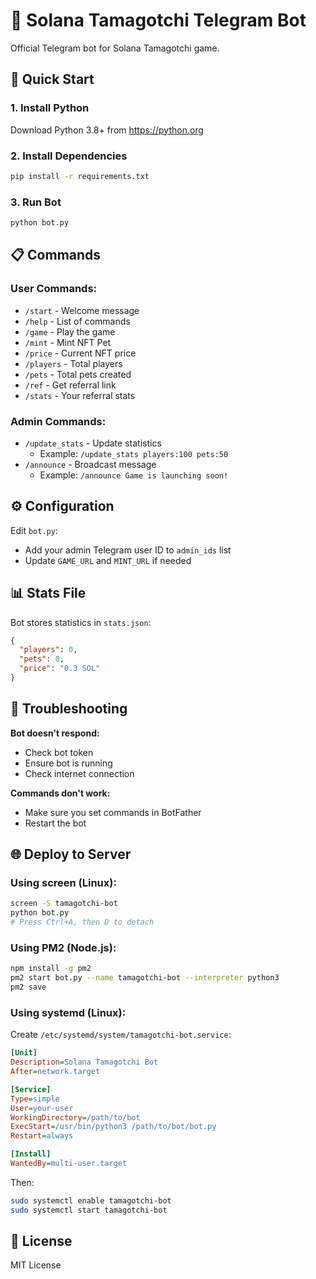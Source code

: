 # 🤖 Solana Tamagotchi Telegram Bot

Official Telegram bot for Solana Tamagotchi game.

## 🚀 Quick Start

### 1. Install Python
Download Python 3.8+ from https://python.org

### 2. Install Dependencies
```bash
pip install -r requirements.txt
```

### 3. Run Bot
```bash
python bot.py
```

## 📋 Commands

### User Commands:
- `/start` - Welcome message
- `/help` - List of commands
- `/game` - Play the game
- `/mint` - Mint NFT Pet
- `/price` - Current NFT price
- `/players` - Total players
- `/pets` - Total pets created
- `/ref` - Get referral link
- `/stats` - Your referral stats

### Admin Commands:
- `/update_stats` - Update statistics
  - Example: `/update_stats players:100 pets:50`
- `/announce` - Broadcast message
  - Example: `/announce Game is launching soon!`

## ⚙️ Configuration

Edit `bot.py`:
- Add your admin Telegram user ID to `admin_ids` list
- Update `GAME_URL` and `MINT_URL` if needed

## 📊 Stats File

Bot stores statistics in `stats.json`:
```json
{
  "players": 0,
  "pets": 0,
  "price": "0.3 SOL"
}
```

## 🔧 Troubleshooting

**Bot doesn't respond:**
- Check bot token
- Ensure bot is running
- Check internet connection

**Commands don't work:**
- Make sure you set commands in BotFather
- Restart the bot

## 🌐 Deploy to Server

### Using screen (Linux):
```bash
screen -S tamagotchi-bot
python bot.py
# Press Ctrl+A, then D to detach
```

### Using PM2 (Node.js):
```bash
npm install -g pm2
pm2 start bot.py --name tamagotchi-bot --interpreter python3
pm2 save
```

### Using systemd (Linux):
Create `/etc/systemd/system/tamagotchi-bot.service`:
```ini
[Unit]
Description=Solana Tamagotchi Bot
After=network.target

[Service]
Type=simple
User=your-user
WorkingDirectory=/path/to/bot
ExecStart=/usr/bin/python3 /path/to/bot/bot.py
Restart=always

[Install]
WantedBy=multi-user.target
```

Then:
```bash
sudo systemctl enable tamagotchi-bot
sudo systemctl start tamagotchi-bot
```

## 📝 License

MIT License

